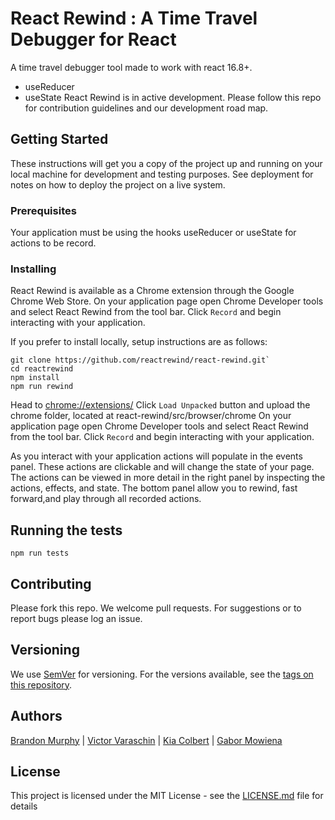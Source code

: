 # React Rewind : A Time Travel Debugger for React

A time travel debugger tool made to work with react 16.8+.
- useReducer 
- useState
React Rewind is in active development. Please follow this repo for contribution guidelines and our development road map.
## Getting Started

These instructions will get you a copy of the project up and running on your local machine for development and testing purposes. See deployment for notes on how to deploy the project on a live system.

### Prerequisites

Your application must be using the hooks useReducer or useState for actions to be record.

### Installing
React Rewind is available as a Chrome extension through the Google Chrome Web Store.
On your application page open Chrome Developer tools and select React Rewind from the tool bar. 
Click `Record` and begin interacting with your application.

If you prefer to install locally, setup instructions are as follows:
```
git clone https://github.com/reactrewind/react-rewind.git`
cd reactrewind
npm install
npm run rewind
```

Head to [chrome://extensions/](chrome://extensions/)
Click `Load Unpacked` button and upload the chrome folder, located at react-rewind/src/browser/chrome
On your application page open Chrome Developer tools and select React Rewind from the tool bar. 
Click `Record` and begin interacting with your application.

As you interact with your application actions will populate in the events panel.  These actions are clickable and will change the state of your page. The actions can be viewed in more detail in the right panel by inspecting the actions, effects, and state.  The bottom panel allow you to rewind, fast forward,and play through all recorded actions. 

## Running the tests

`npm run tests`

## Contributing

Please fork this repo.  We welcome pull requests. For suggestions or to report bugs please log an issue.

## Versioning

We use [SemVer](http://semver.org/) for versioning. For the versions available, see the [tags on this repository](https://github.com/your/project/tags). 

## Authors

[Brandon Murphy](https://github.com/murphybrandon) | [Victor Varaschin](https://github.com/victorvrv) | [Kia Colbert](https://github.com/kiacolbert) | [Gabor Mowiena](https://github.com/GaberMowiena)

## License

This project is licensed under the MIT License - see the [LICENSE.md](LICENSE.md) file for details


